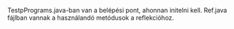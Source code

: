 TestpPrograms.java-ban van a belépési pont, ahonnan initelni kell.
Ref.java fájlban vannak a használandó metódusok a reflekcióhoz.